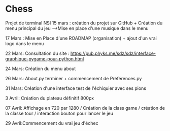 # Chess
Projet de terminal NSI 
15 mars : création du projet sur GitHub + Création du menu principal du jeu
-->Mise en place d'une musique dans le menu


17 Mars : Mise en Place d'une ROADMAP (organisation) + ajout d'un vrai logo dans le menu


22 Mars: Consultation du site : https://pub.phyks.me/sdz/sdz/interface-graphique-pygame-pour-python.html


24 Mars: Création du menu about 

26 Mars: About.py terminer + commencement de Préférences.py

31 Mars: Création d'une interface test de l'échiquier avec ses pions

3 Avril: Création du plateau définitif 800px

07 Avril: Affichage en 720 par 1280 / Création de la class game / création de la classe tour
/ interaction bouton pour lancer le jeu

29 Avril:Commencement du vrai jeu d'échec
